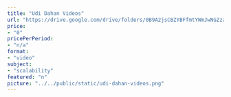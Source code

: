 ```yaml
---
title: "Udi Dahan Videos"
url: "https://drive.google.com/drive/folders/0B9A2jsCBZYBFfmtYWmJwNGZzaEQ3d2xqTzBiWTFhZTFGSmlDbUowLUJmbXgxX2RiWGNDR2c"
price: 
- "0"
pricePerPeriod: 
- "n/a"
format: 
- "video"
subject: 
- "scalability"
featured: "n"
picture: "../../public/static/udi-dahan-videos.png"
---
```

